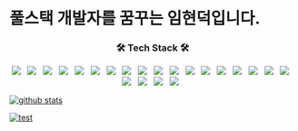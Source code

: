 <h1>풀스택 개발자를 꿈꾸는 임현덕입니다.</h1>
<h3 align="center"><b>🛠 Tech Stack 🛠</b></h3>
<p align="center">
<img src="https://img.shields.io/badge/HTML5-E34F26?style=flat-square&logo=HTML5&logoColor=white"/> &nbsp 
<img src="https://img.shields.io/badge/CSS3-1572B6?style=flat-square&logo=CSS3&logoColor=white"/> &nbsp
<img src="https://img.shields.io/badge/JavaScript-F7DF1E?style=flat-square&logo=JavaScript&logoColor=white"/> &nbsp 
<img src="https://img.shields.io/badge/jQuery-0769AD?style=flat-square&logo=jQuery&logoColor=white"> &nbsp 
<img src="https://img.shields.io/badge/Java-007396?style=flat-square&logo=Java&logoColor=white"/> &nbsp 
<img src="https://img.shields.io/badge/Python-3776AB?style=flat-square&logo=Python&logoColor=white"/> &nbsp 
<img src="https://img.shields.io/badge/C++-00599C?style=flat-square&logo=C%2B%2B&logoColor=white"/> &nbsp 
<img src="https://img.shields.io/badge/C-A8B9CC?style=flat-square&logo=C++&logoColor=white"/> &nbsp 
<img src="https://img.shields.io/badge/Oracle-F80000?style=flat-square&logo=Oracle&logoColor=white"/> &nbsp 
<img src="https://img.shields.io/badge/MySQL-4479A1?style=flat-square&logo=MySQL&logoColor=white"/> &nbsp 
<img src="https://img.shields.io/badge/MariaDB-003545?style=flat-square&logo=MariaDB&logoColor=white"/> &nbsp
<img src="https://img.shields.io/badge/Spring-6DB33F?style=flat-square&logo=Spring&logoColor=white"/> &nbsp 
<img src="https://img.shields.io/badge/Spring Boot-6DB33F?style=flat-square&logo=Spring Boot&logoColor=white"/> &nbsp
<img src="https://img.shields.io/badge/Apache Maven-C71A36?style=flat-square&logo=Apache Maven&logoColor=white"/> &nbsp
<img src="https://img.shields.io/badge/Gradle-02303A?style=flat-square&logo=Gradle&logoColor=white"/> &nbsp
<img src="https://img.shields.io/badge/bootstrap-7952B3?style=flat-square&logo=bootstrap&logoColor=white"/> &nbsp 
<img src="https://img.shields.io/badge/linux-FCC624?style=flat-square&logo=linux&logoColor=black"/> &nbsp 
<img src="https://img.shields.io/badge/apache tomcat-F8DC75?style=flat-square&logo=apachetomcat&logoColor=white"/> &nbsp 
<img src="https://img.shields.io/badge/github-181717?style=flat-square&logo=github&logoColor=white"/> &nbsp
<img src="https://img.shields.io/badge/git-F05032?style=flat-square&logo=git&logoColor=white"/> &nbsp 
<img src="https://img.shields.io/badge/selenium-43B02A?style=flat-square&logo=selenium&logoColor=white"/> &nbsp 
<img src="https://img.shields.io/badge/Thymeleaf-005F0F?style=flat-square&logo=Thymeleaf&logoColor=white"/> &nbsp 
</p>


[![github stats](https://github-readme-stats.vercel.app/api?username=blueduckgraymouse&show_icons=true)](https://github.com/anuraghazra/github-readme-stats)

[![test](https://github-readme-stats.vercel.app/api/top-langs/?username=blueduckgraymouse&layout=compact)](https://github.com/junsuk5?tab=repositories)
